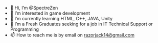 - 👋 Hi, I’m @SpectreZen
- 👀 I’m interested in game development
- 🌱 I’m currently learning HTML, C++, JAVA, Unity
- 💞️ I’m a Fresh Graduates seeking for a job in IT Technical Support or Programming
- 📫 How to reach me is by email on razorjack14@gmail.com

<!---
SpectreZen/SpectreZen is a ✨ special ✨ repository because its `README.md` (this file) appears on your GitHub profile.
You can click the Preview link to take a look at your changes.
--->

